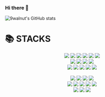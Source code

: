 ### Hi there 👋
![9walnut's GitHub stats](https://github-readme-stats.vercel.app/api?username=9walnut&show_icons=true&theme=radical)
<h1>📚 STACKS</h1>
        <div align=center>
          <img src="https://img.shields.io/badge/html5-E34F26?style=for-the-badge&logo=html5&logoColor=white">
          <img src="https://img.shields.io/badge/css-1572B6?style=for-the-badge&logo=css3&logoColor=white">
          <img src="https://img.shields.io/badge/javascript-F7DF1E?style=for-the-badge&logo=javascript&logoColor=black">
          <img src="https://img.shields.io/badge/jquery-0769AD?style=for-the-badge&logo=jquery&logoColor=white">
          <img src="https://img.shields.io/badge/bootstrap-7952B3?style=for-the-badge&logo=bootstrap&logoColor=white">
          <img src="https://img.shields.io/badge/react-61DAFB?style=for-the-badge&logo=react&logoColor=black">
          <br>
          <img src="https://img.shields.io/badge/java-007396?style=for-the-badge&logo=java&logoColor=white">
          <img src="https://img.shields.io/badge/python-3776AB?style=for-the-badge&logo=python&logoColor=white">
          <img src="https://img.shields.io/badge/node.js-339933?style=for-the-badge&logo=Node.js&logoColor=white">
          <img src="https://img.shields.io/badge/express-000000?style=for-the-badge&logo=express&logoColor=white">
          <br>
          <img src="https://img.shields.io/badge/oracle-F80000?style=for-the-badge&logo=oracle&logoColor=white">
          <img src="https://img.shields.io/badge/mysql-4479A1?style=for-the-badge&logo=mysql&logoColor=white">
          <img src="https://img.shields.io/badge/mariaDB-003545?style=for-the-badge&logo=mariaDB&logoColor=white">
          <img src="https://img.shields.io/badge/mongoDB-47A248?style=for-the-badge&logo=MongoDB&logoColor=white">
          <img src="https://img.shields.io/badge/firebase-FFCA28?style=for-the-badge&logo=firebase&logoColor=white">
          <br>
          <br>
          <img src="https://img.shields.io/badge/spring-6DB33F?style=for-the-badge&logo=spring&logoColor=white">
          <img src="https://img.shields.io/badge/django-092E20?style=for-the-badge&logo=django&logoColor=white">
          <img src="https://img.shields.io/badge/flask-000000?style=for-the-badge&logo=flask&logoColor=white">
          <img src="https://img.shields.io/badge/flutter-02569B?style=for-the-badge&logo=flutter&logoColor=white">
          <br>
          <img src="https://img.shields.io/badge/linux-FCC624?style=for-the-badge&logo=linux&logoColor=black">
          <img src="https://img.shields.io/badge/amazonaws-232F3E?style=for-the-badge&logo=amazonaws&logoColor=white">
          <img src="https://img.shields.io/badge/apache tomcat-F8DC75?style=for-the-badge&logo=apachetomcat&logoColor=white">
          <img src="https://img.shields.io/badge/Kubernetes-326CE5?style=for-the-badge&logo=Kubernetes&logoColor=white">
          <img src="https://img.shields.io/badge/docker-2496ED?style=for-the-badge&logo=docker&logoColor=white">
          <br>
          <img src="https://img.shields.io/badge/github-181717?style=for-the-badge&logo=github&logoColor=white">
          <img src="https://img.shields.io/badge/git-F05032?style=for-the-badge&logo=git&logoColor=white">
          <img src="https://img.shields.io/badge/jira-0052cc?style=for-the-badge&logo=jira&logoColor=white">
          <br>
        </div>
